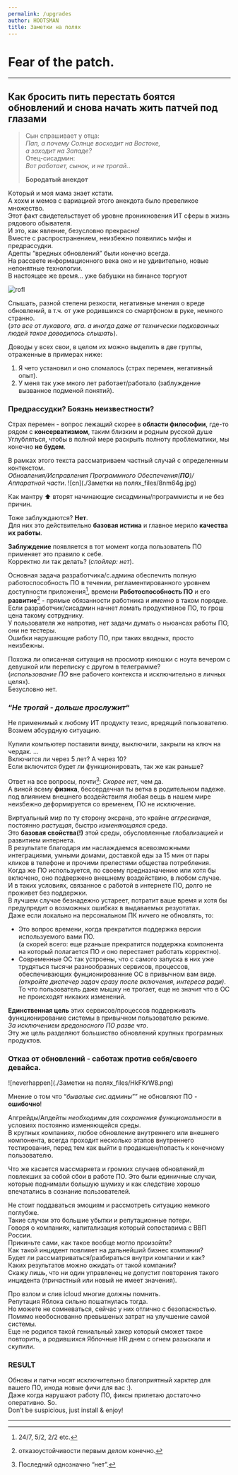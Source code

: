 ```yaml
---
permalink: /upgrades
author: HOOTSMAN
title: Заметки на полях
---
```


# Fear of the patch.

* * *

## Как бросить пить перестать боятся обновлений и снова начать жить патчей под глазами

> Сын спрашивает у отца:  
> _Пап, а почему Солнце восходит на Востоке,_  
> _а заходит на Западе?_  
> Отец-сисадмин:  
> _Вот работает, сынок, и не трогай._.
> 
> **Бородатый анекдот**

Kоторый и моя мама знает кстати.  
А хохм и мемов с вариацией этого анекдота было превеликое множество.  
Этот факт свидетельствует об уровне проникновения ИТ сферы в жизнь рядового обывателя.  
И это, как явление, безусловно прекрасно!  
Вместе с распространением, неизбежно появились мифы и предрассудки.  
Адепты “вредных обновлений” были конечно всегда.  
На рассвете информационного века оно и не удивительно, новые непонятные технологии.  
В настоящее же время… уже бабушки на бинансе торгуют 

![rofl](images/8nm64g.jpg)  

Слышать, разной степени резкости, негативные мнения о вреде обновлений, в т.ч. от уже родившихся со смартфоном в руке, немного странно.  
(_это все от лукавого, ага. а иногда даже от технически подкованных людей такое доводилось слышать_).

Доводы у всех свои, в целом их можно выделить в две группы, отраженные в примерах ниже:

1.  Я чето установил и оно сломалось (страх перемен, негативный опыт).
2.  У меня так уже много лет работает/работало (заблуждение вызванное подменой понятий).

### Предрассудки? Боязнь неизвестности?

Страх перемен - вопрос лежащий скорее в **области философии**, где-то рядом с **консерватизмом**, таким близким и родным русской душе  
Углубляться, чтобы в полной мере раскрыть полноту проблематики, мы конечно **не будем**.

В рамках этого текста рассматриваем частный случай с определенным контекстом.  
_Обновления/Исправления Программного Обеспечения(**ПО**)/Аппаратной части_. ![cn](./Заметки на полях_files/8nm64g.jpg)

Как мантру ⬆ вторят начинающие сисадмины/программисты и не без причин.

Тоже заблуждаются? **Нет**.  
Для них это действительно **базовая истина** и главное мерило **качества их работы**.

**Заблуждение** появляется в тот момент когда пользователь ПО применяет это правило к себе.  
Корректно ли так делать? (_спойлер: нет_).

Основная задача разработчика/с.админа обеспечить полную работоспособность ПО в течении, регламентированного уровнем доступности приложения[^1], времени **Работоспособность ПО** и его **развитие**[^2] - прямые обязанности работника и _именно_ в таком порядке.  
Если разработчик/сисадмин начнет ломать продуктивное ПО, то грош цена такому сотруднику.  
У пользователя же напротив, нет задачи думать о ньюансах работы ПО, они не тестеры.  
Ошибки нарушающие работу ПО, при таких вводных, просто неизбежны.

[^1]: 24/7, 5/2, 2/2 etc.

[^2]: отказоустойчивости первым делом конечно.


Похожа ли описанная ситуация на просмотр киношки с ноута вечером с девушкой или переписку с другом в телеграмме?  
(_использование ПО_ вне рабочего контекста и исключительно в личных целях).  
Безусловно нет.

### “_Не трогай - дольше прослужит_“

Не применимый к любому ИТ продукту тезис, вредящий пользователю.  
Возмем абсурдную ситуацию.

  Купили компьютер
    поставили винду, выключили, 
    закрыли на ключ на чердак. 
    ...  
    Включится ли через 5 лет? 
    А через 10?  
    Если включится будет ли функционировать, так же как раньше?
            

Ответ на все вопросы, почти[^3]: _Скорее нет_, чем да.  
А виной всему **физика**, бессердечная ты ветка в родительном падеже.  
под влиянием внешнего воздействиmя любая вещь в нашем мире неизбежно деформируется со временем, ПО не исключение.

[^3]: Последний однозначно “нет”.

Виртуальный мир по ту сторону эксрана, это крайне _аггресивная_, постоянно _растущая_, быстро _изменяющаяся_ среда.  
Это **базовая** **свойства(!)** этой среды, обусловленные глобализацией и развитием интернета.  
В результате благодаря им наслаждаемся всевозможными интеграциями, умными домами, доставкой еды за 15 мин от пары кликов в телефоне и прочими прелестями общества потребления.  
Когда же ПО используется, по своему предназначению или хотя бы включено, оно подвержено внешнему воздействию, в любом случае.  
И в таких условиях, связанное с работой в интернете ПО, долго не проживет без поддержки.  
В лучшем случае безнадежно устареет, потратит ваше время и хотя бы предупредит о возможных ошибках в выдаваемых резуотатах.  
Даже если локально на персональном ПК ничего не обновлять, то:

*   Это вопрос времени, когда прекратится поддержка версии используемого вами ПО.  
    (а скорей всего: еще рzаньше прекратится поддержка компонента на который полагается ПО и оно перестанет работать корректно).
*   Современные ОС так устроены, что с самого запуска в них уже трудяться тысячи разнообразных сервисов, процессов, обеспечивающих фунционированние ОС в привычном вам виде.  
    _(откройте диспечер задач сразу после включения, интереса ради)_.  
    То что пользователь даже мышку не трогает, еще не значит что в ОС не происходят никаких изменений.

**Единственная цель** этих сервисов/процессов поддерживать функционирование системы в привычном пользователю режиме.  
_За исключением вредоносного ПО разве что_.  
Эту же цель разделяют большиство обновлений крупных програмных продуктов.

### Отказ от обновлений - саботаж против себя/своего девайса.

![neverhappen](./Заметки на полях_files/HkFKrW8.png)

Мнение о том что “_бывалые сис.админы_”” не обновляют ПО - **ошибочно**!

Апгрейды/Апдейты _необходимы для сохранения функциональности_ в условиях постоянно изменяющейся среды.  
В крупных компаниях, любое обновление внутреннего или внешнего компонента, всегда проходит несколько этапов внутреннего тестирования, перед тем как выйти в продакшен/попасть к конечному пользователю.

Что же касается массмаркета и громких случаев обновлений,m повлекших за собой сбои в работе ПО. Это были единичные случаи, которые поднимали большую шумиху и как следствие хорошо впечатались в сознание пользователей.

Не стоит поддаваться эмоциям и рассмотреть ситуацию немного поглубже.  
Такие случаи это большие убытки и репутационные потери.  
Говоря о компаниях, капитализация который сопоставима с ВВП России.  
Прикиньте сами, как такое вообще могло произойти?  
Как такой инцидент повлияет на дальнейший бизнес компании?  
Будет ли рассматриваться/разбираться внутри компании и как?  
Каких результатов можно ожидать от такой компании?  
Скажу лишь, что ни один управленец не допустит повторения такого инцидента (причастный или новый не имеет значения).

Про взлом и слив icloud многие должны помнить.  
Репутация Яблока сильно пошатнулась тогда.  
Но можете не сомневаться, сейчас у них отлично с безопасностью.  
Помимо необоснованно превышеных затрат на улучшение самой системы.  
Еще не родился такой гениальный хакер который сможет такое повторить, а родившихся Яблочные HR днем с огнем разыскали и скупили.

### RESULT

Oбновы и патчи носят исключительно благоприятный харктер для вашего ПО, инода новые фичи для вас :).  
Даже когда нарушают работу ПО, фиксы прилетаю достаточно оперативно. So.  
Don’t be suspicious, just install & enjoy!

* * *
